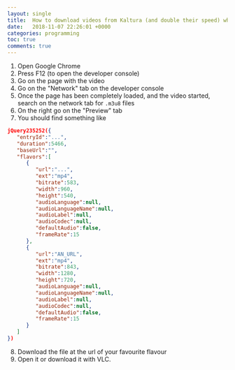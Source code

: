 ```yaml
---
layout: single
title:  How to download videos from Kaltura (and double their speed) when it's not allowed
date:   2018-11-07 22:26:01 +0000
categories: programming 
toc: true
comments: true
---
```

1. Open Google Chrome
2. Press F12 (to open the developer console)
3. Go on the page with the video
4. Go on the "Network" tab on the developer console
5. Once the page has been completely loaded, and the video started, search on the network tab for `.m3u8` files
6. On the right go on the "Preview" tab
7. You should find something like
```json
jQuery235252({
   "entryId":"...",
   "duration":5466,
   "baseUrl":"",
   "flavors":[
      {
         "url":"...",
         "ext":"mp4",
         "bitrate":583,
         "width":960,
         "height":540,
         "audioLanguage":null,
         "audioLanguageName":null,
         "audioLabel":null,
         "audioCodec":null,
         "defaultAudio":false,
         "frameRate":15
      },
      {
         "url":"AN_URL",
         "ext":"mp4",
         "bitrate":843,
         "width":1280,
         "height":720,
         "audioLanguage":null,
         "audioLanguageName":null,
         "audioLabel":null,
         "audioCodec":null,
         "defaultAudio":false,
         "frameRate":15
      }
   ]
})
```
8. Download the file at the url of your favourite flavour
9. Open it or download it with VLC.